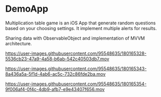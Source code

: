# DemoApp
Multiplication table game is an iOS App that generate random questions based on your choosing settings. It implement multiple alerts for results. 

Sharing data with ObservableObject and implementation of MVVM architecture.


https://user-images.githubusercontent.com/95548635/180165328-5536cb23-47a9-4a58-b6ab-542c40503db7.mov



https://user-images.githubusercontent.com/95548635/180165343-8a436a5a-5f1d-4ab6-ac5c-732c86fde2ba.mov



https://user-images.githubusercontent.com/95548635/180165354-9f006af4-0f4c-4db9-afb7-e9e43407f656.mov

